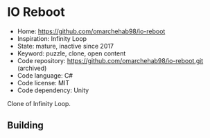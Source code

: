 # IO Reboot

- Home: https://github.com/omarchehab98/io-reboot
- Inspiration: Infinity Loop
- State: mature, inactive since 2017
- Keyword: puzzle, clone, open content
- Code repository: https://github.com/omarchehab98/io-reboot.git (archived)
- Code language: C#
- Code license: MIT
- Code dependency: Unity

Clone of Infinity Loop.

## Building
